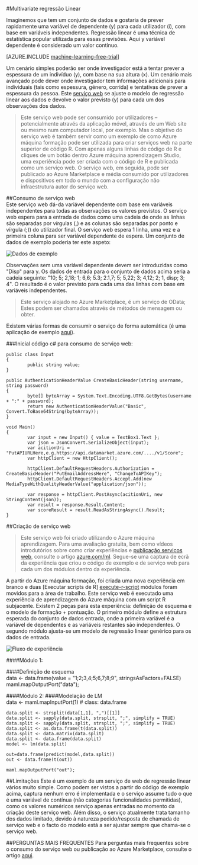 <properties 
    pageTitle="Multivariate regressão Linear | Microsoft Azure" 
    description="Multivariate regressão Linear" 
    services="machine-learning" 
    documentationCenter="" 
    authors="jaymathe" 
    manager="jhubbard" 
    editor="cgronlun"/>

<tags 
    ms.service="machine-learning" 
    ms.workload="data-services" 
    ms.tgt_pltfrm="na" 
    ms.devlang="na" 
    ms.topic="article" 
    ms.date="09/14/2016" 
    ms.author="jaymathe"/> 


#<a name="multivariate-linear-regression"></a>Multivariate regressão Linear   
 

 
Imaginemos que tem um conjunto de dados e gostaria de prever rapidamente uma variável de dependente (y) para cada utilizador (i), com base em variáveis independentes. Regressão linear é uma técnica de estatística popular utilizada para essas previsões. Aqui y variável dependente é considerado um valor contínuo.  


[AZURE.INCLUDE [machine-learning-free-trial](../../includes/machine-learning-free-trial.md)]  

Um cenário simples poderão ser onde investigador está a tentar prever a espessura de um indivíduo (y), com base na sua altura (x). Um cenário mais avançado pode dever onde investigador tem informações adicionais para individuais (tais como espessura, género, corrida) e tentativas de prever a espessura da pessoa. Este [serviço web]( https://datamarket.azure.com/dataset/aml_labs/multivariate_regression) se ajuste o modelo de regressão linear aos dados e devolve o valor previsto (y) para cada um dos observações dos dados.

>Este serviço web pode ser consumido por utilizadores – potencialmente através da aplicação móvel, através de um Web site ou mesmo num computador local, por exemplo. Mas o objetivo do serviço web é também servir como um exemplo de como Azure máquina formação pode ser utilizada para criar serviços web na parte superior de código R. Com apenas alguns linhas de código de R e cliques de um botão dentro Azure máquina aprendizagem Studio, uma experiência pode ser criada com o código de R e publicada como um serviço web. O serviço web, em seguida, pode ser publicado ao Azure Marketplace e média consumido por utilizadores e dispositivos em todo o mundo com a configuração não infraestrutura autor do serviço web.  

##<a name="consumption-of-web-service"></a>Consumo de serviço web  
Este serviço web dá-da variável dependente com base em variáveis independentes para todas as observações os valores previstos. O serviço web espera para a entrada de dados como uma cadeia de onde as linhas são separadas por vírgulas (,) e as colunas são separadas por ponto e vírgula (;)) do utilizador final. O serviço web espera 1 linha, uma vez e a primeira coluna para ser variável dependente de espera. Um conjunto de dados de exemplo poderia ter este aspeto:

![Dados de exemplo][1]

Observações sem uma variável dependente devem ser introduzidas como "Disp" para y. Os dados de entrada para o conjunto de dados acima seria a cadeia seguinte: "10; 5; 2,18; 1; 6,6; 5.3; 2.1,7; 5; 5,22; 3; 4,12; 2; 1, disp; 3; 4". O resultado é o valor previsto para cada uma das linhas com base em variáveis independentes. 

>Este serviço alojado no Azure Marketplace, é um serviço de OData; Estes podem ser chamados através de métodos de mensagem ou obter. 

Existem várias formas de consumir o serviço de forma automática (é uma aplicação de exemplo [aqui](http://microsoftazuremachinelearning.azurewebsites.net/MultipleLinearRegressionService.aspx )).

###<a name="starting-c-code-for-web-service-consumption"></a>Inicial código c# para consumo de serviço web:

    public class Input
    {
            public string value;
    }
    
    public AuthenticationHeaderValue CreateBasicHeader(string username, string password)
    {
            byte[] byteArray = System.Text.Encoding.UTF8.GetBytes(username + ":" + password);
            return new AuthenticationHeaderValue("Basic", Convert.ToBase64String(byteArray));
    }
    
    void Main()
    {
            var input = new Input() { value = TextBox1.Text };
            var json = JsonConvert.SerializeObject(input);
            var acitionUri = "PutAPIURLHere,e.g.https://api.datamarket.azure.com/..../v1/Score";
            var httpClient = new HttpClient();
    
            httpClient.DefaultRequestHeaders.Authorization = CreateBasicHeader("PutEmailAddressHere", "ChangeToAPIKey");
            httpClient.DefaultRequestHeaders.Accept.Add(new MediaTypeWithQualityHeaderValue("application/json"));
    
            var response = httpClient.PostAsync(acitionUri, new StringContent(json));
            var result = response.Result.Content;
            var scoreResult = result.ReadAsStringAsync().Result;
    }




##<a name="creation-of-web-service"></a>Criação de serviço web  
>Este serviço web foi criado utilizando o Azure máquina aprendizagem. Para uma avaliação gratuita, bem como vídeos introdutórios sobre como criar experiências e [publicação serviços web](machine-learning-publish-a-machine-learning-web-service.md), consulte o artigo [azure.com/ml](http://azure.com/ml). Segue-se uma captura de ecrã da experiência que criou o código de exemplo e de serviço web para cada um dos módulos dentro da experiência.


A partir do Azure máquina formação, foi criada uma nova experiência em branco e duas [Executar scripts de R] [ execute-r-script] módulos foram movidos para a área de trabalho. Este serviço web é executado uma experiência de aprendizagem do Azure máquina com um script R subjacente. Existem 2 peças para esta experiência: definição de esquema e o modelo de formação + pontuação. O primeiro módulo define a estrutura esperada do conjunto de dados entrada, onde a primeira variável é a variável de dependentes e as variáveis restantes são independentes. O segundo módulo ajusta-se um modelo de regressão linear genérico para os dados de entrada.  
  
![Fluxo de experiência][3]

####<a name="module-1"></a>Módulo 1:
 
####<a name="schema-definition"></a>Definição de esquema  
    data <- data.frame(value = "1;2;3,4;5;6,7;8;9", stringsAsFactors=FALSE) maml.mapOutputPort("data");  

####<a name="module-2"></a>Módulo 2:
####<a name="lm-modeling"></a>Modelação de LM   
    data <- maml.mapInputPort(1) # class: data.frame  
  
    data.split <- strsplit(data[1,1], ",")[[1]]  
    data.split <- sapply(data.split, strsplit, ";", simplify = TRUE)  
    data.split <- sapply(data.split, strsplit, ";", simplify = TRUE)  
    data.split <- as.data.frame(t(data.split)) 
    data.split <- data.matrix(data.split) 
    data.split <- data.frame(data.split) 
    model <- lm(data.split)  

    out=data.frame(predict(model,data.split))  
    out <- data.frame(t(out))

    maml.mapOutputPort("out");  
 
##<a name="limitations"></a>Limitações
Este é um exemplo de um serviço de web de regressão linear vários muito simple. Como podem ser vistos a partir do código de exemplo acima, captura nenhum erro é implementada e o serviço assume tudo o que é uma variável de contínua (não categorias funcionalidades permitidas), como os valores numéricos serviço apenas entradas no momento da criação deste serviço web. Além disso, o serviço atualmente trata tamanho dos dados limitado, devido à natureza pedido/resposta de chamada de serviço web e o facto do modelo está a ser ajustar sempre que chama-se o serviço web. 

##<a name="faq"></a>PERGUNTAS MAIS FREQUENTES
Para perguntas mais frequentes sobre o consumo do serviço web ou publicação ao Azure Marketplace, consulte o artigo [aqui](machine-learning-marketplace-faq.md).

[1]: ./media/machine-learning-r-csharp-multivariate-linear-regression/multireg-img1.png
[2]: ./media/machine-learning-r-csharp-multivariate-linear-regression/multireg-img2.png
[3]: ./media/machine-learning-r-csharp-multivariate-linear-regression/multireg-img3.png


<!-- Module References -->
[execute-r-script]: https://msdn.microsoft.com/library/azure/30806023-392b-42e0-94d6-6b775a6e0fd5/
 
